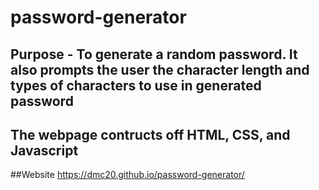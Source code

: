 # password-generator

## Purpose - To generate a random password. It also prompts the user the character length and types of characters to use in generated password

## The webpage contructs off HTML, CSS, and Javascript

##Website https://dmc20.github.io/password-generator/

